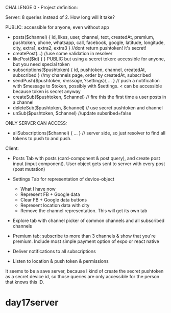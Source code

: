 
CHALLENGE 0 - Project definition:

Server: 8 queries instead of 2. How long will it take?

PUBLIC: accessible for anyone, even without app
- posts($channel) { id, likes, user, channel, text, createdAt, premium, pushtoken, phone, whatsapp, call, facebook, google, latitude, longitude, city, extra1, extra2, extra3 } //dont return pushtoken! it's secret!
- createPost(...) //use some validation in resolver
- likePost($id) { }
PUBLIC but using a secret token: accessible for anyone, but you need special token
- subscriptions($pushtoken) { id, pushtoken, channel, createdAt, subscribed } //my channels page, order by createdAt, subscribed
- sendPush($pushtoken, $message, ?$settings){ ... } // push a notification with $message to $token, possibly with $settings. < can be accessible because token is secret anyway
- createSub($pushtoken, $channel) // fire this the first time a user posts in a channel
- deleteSub($pushtoken, $channel) // use secret pushtoken and channel
- unSub($pushtoken, $channel) //update subsribed=false

ONLY SERVER CAN ACCESS:
- allSubscriptions($channel) { ... } // server side, so just resolver to find all tokens to push to and push. 

Client:
- Posts Tab with posts (card-component & post query), and create post input (input component). User object gets sent to server with every post (post mutation)
- Settings Tab for representation of device-object
  - What I have now
  - Represent FB + Google data
  - Clear FB + Google data buttons
  - Represent location data with city
  - Remove the channel representation. This will get its own tab

- Explore tab with channel picker of common channels and all subscribed channels
- Premium tab: subscribe to more than 3 channels & show that you're premium. Include most simple payment option of expo or react native
- Deliver notifications to all subscriptions
- Listen to location & push token & permissions

It seems to be a save server, because I kind of create the secret pushtoken as a secret device id, so those queries are only accessible for the person that knows this ID. 
# day17server
